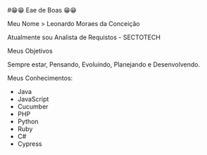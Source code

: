 #😁😁 Eae de Boas 😁😁

Meu Nome > Leonardo Moraes da Conceição

Atualmente sou Analista de Requistos - SECTOTECH

Meus Objetivos

Sempre estar, Pensando, Evoluindo, Planejando e Desenvolvendo.

Meus Conhecimentos:
- Java
- JavaScript
- Cucumber
- PHP
- Python
- Ruby
- C#
- Cypress
